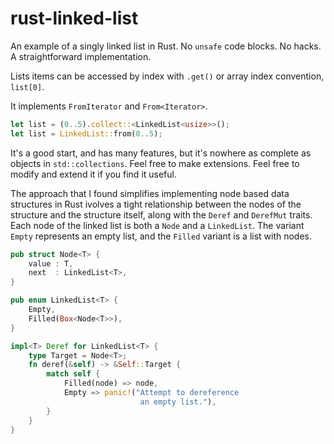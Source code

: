 # rust-linked-list
An example of a singly linked list in Rust. No `unsafe` code blocks. No hacks. A straightforward implementation.

Lists items can be accessed by index with `.get()` or array index convention, `list[0]`. 

It implements `FromIterator` and `From<Iterator>`.

```rust
let list = (0..5).collect::<LinkedList<usize>>();
let list = LinkedList::from(0..5);
```
It's a good start, and has many features, but it's nowhere as complete as objects in `std::collections`. 
Feel free to make extensions. Feel free to modify and extend it if you find it useful.

The approach that I found simplifies implementing node based data structures in Rust ivolves a tight relationship 
between the nodes of the structure and the structure itself, along with the `Deref` and `DerefMut` traits.
Each node of the linked list is both a `Node` and a `LinkedList`. The variant `Empty` represents an empty list, 
and the `Filled` variant is a list with nodes.

```rust
pub struct Node<T> {
    value : T,
    next  : LinkedList<T>,
}

pub enum LinkedList<T> {
    Empty,
    Filled(Box<Node<T>>),
}

impl<T> Deref for LinkedList<T> {
    type Target = Node<T>;
    fn deref(&self) -> &Self::Target {
        match self {
            Filled(node) => node,
            Empty => panic!("Attempt to dereference 
                             an empty list."),
        }
    }
}
```
